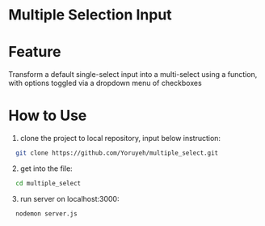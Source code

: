 # Multiple Selection Input

# Feature
Transform a default single-select input into a multi-select using a function, with options toggled via a dropdown menu of checkboxes

# How to Use

1. clone the project to local repository, input below instruction: 
```bash
  git clone https://github.com/Yoruyeh/multiple_select.git
```

2. get into the file:
```bash
  cd multiple_select
```

3. run server on localhost:3000:
```bash
  nodemon server.js
```